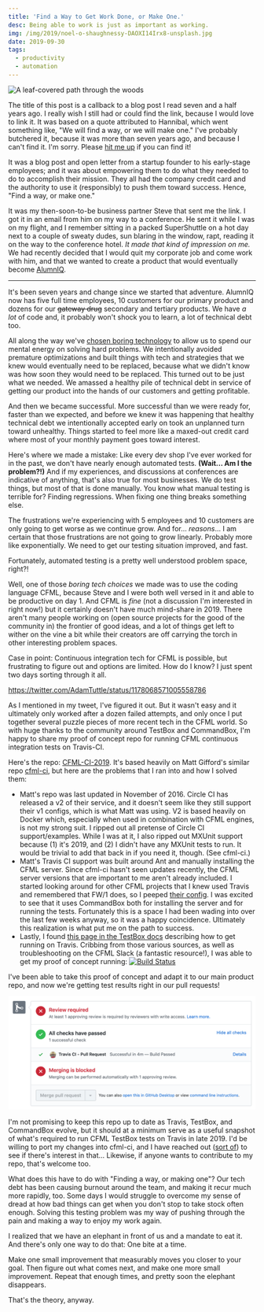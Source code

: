```yaml
---
title: 'Find a Way to Get Work Done, or Make One.'
desc: Being able to work is just as important as working.
img: /img/2019/noel-o-shaughnessy-DAOXI14Irx8-unsplash.jpg
date: 2019-09-30
tags:
  - productivity
  - automation
---
```


![A leaf-covered path through the woods](/img/2019/noel-o-shaughnessy-DAOXI14Irx8-unsplash.jpg)

The title of this post is a callback to a blog post I read seven and a half years ago. I really wish I still had or could find the link, because I would love to link it. It was based on a quote attributed to Hannibal, which went something like, "We will find a way, or we will make one." I've probably butchered it, because it was more than seven years ago, and because I can't find it. I'm sorry. Please [hit me up](https://twitter.com/adamtuttle) if you can find it!

It was a blog post and open letter from a startup founder to his early-stage employees; and it was about empowering them to do what they needed to do to accomplish their mission. They all had the company credit card and the authority to use it (responsibly) to push them toward success. Hence, "Find a way, or make one."

It was my then-soon-to-be business partner Steve that sent me the link. I got it in an email from him on my way to a conference. He sent it while I was on my flight, and I remember sitting in a packed SuperShuttle on a hot day next to a couple of sweaty dudes, sun blaring in the window, rapt, reading it on the way to the conference hotel. _It made that kind of impression on me._ We had recently decided that I would quit my corporate job and come work with him, and that we wanted to create a product that would eventually become [AlumnIQ](https://www.alumniq.com).

---

It's been seven years and change since we started that adventure. AlumnIQ now has five full time employees, 10 customers for our primary product and dozens for our ~~gateway drug~~ secondary and tertiary products. We have _a lot_ of code and, it probably won't shock you to learn, a lot of technical debt too.

All along the way we've [chosen boring technology](http://boringtechnology.club/) to allow us to spend our mental energy on solving hard problems. We intentionally avoided premature optimizations and built things with tech and strategies that we knew would eventually need to be replaced, because what we didn't know was how soon they would need to be replaced. This turned out to be just what we needed. We amassed a healthy pile of technical debt in service of getting our product into the hands of our customers and getting profitable.

And then we became successful. More successful than we were ready for, faster than we expected, and before we knew it was happening that healthy technical debt we intentionally accepted early on took an unplanned turn toward unhealthy. Things started to feel more like a maxed-out credit card where most of your monthly payment goes toward interest.

Here's where we made a mistake: Like every dev shop I've ever worked for in the past, we don't have nearly enough automated tests. **(Wait... Am I the problem?!)** And if my experiences, and discussions at conferences are indicative of anything, that's also true for most businesses. We do test things, but most of that is done manually. You know what manual testing is terrible for? Finding regressions. When fixing one thing breaks something else.

The frustrations we're experiencing with 5 employees and 10 customers are only going to get worse as we continue grow. And for... _reasons_... I am certain that those frustrations are not going to grow linearly. Probably more like exponentially. We need to get our testing situation improved, and fast.

Fortunately, automated testing is a pretty well understood problem space, right?!

Well, one of those _boring tech choices_ we made was to use the coding language CFML, because Steve and I were both well versed in it and able to be productive on day 1. And CFML is _fine_ (not a discussion I'm interested in right now!) but it certainly doesn't have much mind-share in 2019. There aren't many people working on (open source projects for the good of the community in) the frontier of good ideas, and a lot of things get left to wither on the vine a bit while their creators are off carrying the torch in other interesting problem spaces.

Case in point: Continuous integration tech for CFML is possible, but frustrating to figure out and options are limited. How do I know? I just spent two days sorting through it all.

https://twitter.com/AdamTuttle/status/1178068571005558786

As I mentioned in my tweet, I've figured it out. But it wasn't easy and it ultimately only worked after a dozen failed attempts, and only once I put together several puzzle pieces of more recent tech in the CFML world. So with huge thanks to the community around TestBox and CommandBox, I'm happy to share my proof of concept repo for running CFML continuous integration tests on Travis-CI.

Here's the repo: [CFML-CI-2019](https://github.com/AlumnIQ/CFML-CI-2019). It's based heavily on Matt Gifford's similar repo [cfml-ci](https://github.com/coldfumonkeh/cfml-ci), but here are the problems that I ran into and how I solved them:

- Matt's repo was last updated in November of 2016. Circle CI has released a v2 of their service, and it doesn't seem like they still support their v1 configs, which is what Matt was using. V2 is based heavily on Docker which, especially when used in combination with CFML engines, is not my strong suit. I ripped out all pretense of Circle CI support/examples. While I was at it, I also ripped out MXUnit support because (1) it's 2019, and (2) I didn't have any MXUnit tests to run. It would be trivial to add that back in if you need it, though. (See cfml-ci.)
- Matt's Travis CI support was built around Ant and manually installing the CFML server. Since cfml-ci hasn't seen updates recently, the CFML server versions that are important to me aren't already included. I started looking around for other CFML projects that I knew used Travis and remembered that FW/1 does, so I peeped [their config](https://github.com/framework-one/fw1/blob/1c946217c1aae1a58e8569b366905f8b08d68c46/.travis.yml). I was excited to see that it uses CommandBox both for installing the server and for running the tests. Fortunately this is a space I had been wading into over the last few weeks anyway, so it was a happy coincidence. Ultimately this realization is what put me on the path to success.
- Lastly, I found [this page in the TestBox docs](https://testbox.ortusbooks.com/continuous-integration/travis) describing how to get running on Travis. Cribbing from those various sources, as well as troubleshooting on the CFML Slack (a fantastic resource!), I was able to get my proof of concept running: [![Build Status](https://travis-ci.org/AlumnIQ/CFML-CI-2019.svg?branch=master)](https://travis-ci.org/AlumnIQ/CFML-CI-2019)

I've been able to take this proof of concept and adapt it to our main product repo, and now we're getting test results right in our pull requests!

![Screen shot of GitHub pull request merge dialog showing that tests have been run in the cloud and passed for this PR!](/img/2019/automated-testing-on-travis.png)

I'm not promising to keep this repo up to date as Travis, TestBox, and CommandBox evolve, but it should at a minimum serve as a useful snapshot of what's required to run CFML TestBox tests on Travis in late 2019. I'd be willing to port my changes into cfml-ci, and I have reached out ([sort of](https://github.com/coldfumonkeh/cfml-ci/issues/10#issuecomment-536204823)) to see if there's interest in that... Likewise, if anyone wants to contribute to my repo, that's welcome too.

What does this have to do with "Finding a way, or making one"? Our tech debt has been causing burnout around the team, and making it recur much more rapidly, too. Some days I would struggle to overcome my sense of dread at how bad things can get when you don't stop to take stock often enough. Solving this testing problem was my way of pushing through the pain and making a way to enjoy my work again.

I realized that we have an elephant in front of us and a mandate to eat it. And there's only one way to do that: One bite at a time.

Make one small improvement that measurably moves you closer to your goal. Then figure out what comes next, and make one more small improvement. Repeat that enough times, and pretty soon the elephant disappears.

That's the theory, anyway.
